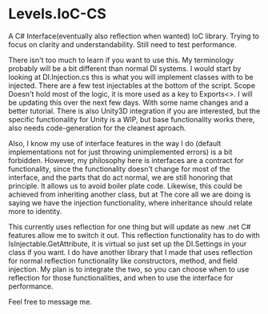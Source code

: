 # Levels.IoC-CS
A C# Interface(eventually also reflection when wanted) IoC library. Trying to focus on clarity and understandability. Still need to test performance.

There isn't too much to learn if you want to use this. My terminology probably will be a bit different than normal DI systems.
I would start by looking at DI.Injection.cs this is what you will implement classes with to be injected.
There are a few test injectables at the bottom of the script.
Scope Doesn't hold most of the logic, it is more used as a key to Exports<>.
I will be updating this over the next few days. With some name changes and a better tutorial.
There is also Unity3D integration if you are interested, but the specific functionality for Unity is a WIP, but base functionality works there, also needs code-generation for the cleanest aproach.

Also, I know my use of interface features in the way I do (default implementations not for just throwing unimplemented errors) is a bit forbidden.
However, my philosophy here is interfaces are a contract for functionality, since the functionality doesn't change for most of the interface, and the parts that do act normal,
we are still honoring that principle. It allows us to avoid boiler plate code. Likewise, this could be achieved from inheriting another class, but at
The core all we are doing is saying we have the injection functionality, where inheritance should relate more to identity.

This currently uses reflection for one thing but will update as new .net C# features allow me to switch it out. This reflection functionality has to do with IsInjectable.GetAttribute, it is virtual so just set up the DI.Settings in your class if you want. I do have another library that I made that uses reflection for normal reflection functionality like constructors, method, and field injection. My plan is to integrate the two, so you can choose when to use reflection for those functionalities, and when to use the interface for performance.

Feel free to message me.
